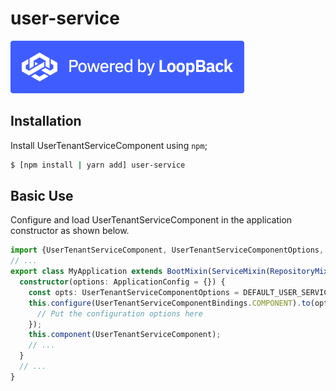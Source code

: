 # user-service

[![LoopBack](https://github.com/loopbackio/loopback-next/raw/master/docs/site/imgs/branding/Powered-by-LoopBack-Badge-(blue)-@2x.png)](http://loopback.io/)

## Installation

Install UserTenantServiceComponent using `npm`;

```sh
$ [npm install | yarn add] user-service
```

## Basic Use

Configure and load UserTenantServiceComponent in the application constructor
as shown below.

```ts
import {UserTenantServiceComponent, UserTenantServiceComponentOptions, DEFAULT_USER_SERVICE_OPTIONS} from 'user-service';
// ...
export class MyApplication extends BootMixin(ServiceMixin(RepositoryMixin(RestApplication))) {
  constructor(options: ApplicationConfig = {}) {
    const opts: UserTenantServiceComponentOptions = DEFAULT_USER_SERVICE_OPTIONS;
    this.configure(UserTenantServiceComponentBindings.COMPONENT).to(opts);
      // Put the configuration options here
    });
    this.component(UserTenantServiceComponent);
    // ...
  }
  // ...
}
```
